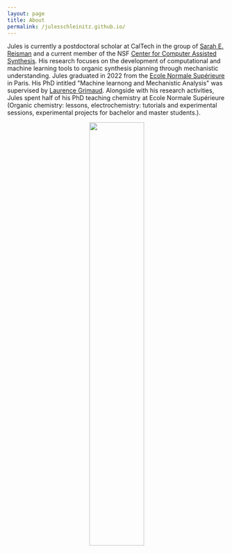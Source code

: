```yaml
---
layout: page
title: About
permalink: /julesschleinitz.github.io/
---
```


Jules is currently a postdoctoral scholar at CalTech in the group of [Sarah E. Reisman](http://reismangroup.caltech.edu/) and a current member of the NSF [Center for Computer Assisted Synthesis](https://ccas.nd.edu/). His research focuses on the development of computational and machine learning tools to organic synthesis planning through mechanistic understanding.
Jules graduated in 2022 from the [Ecole Normale Supérieure](https://www.chimie.ens.fr/en/chemistry-department-of-ens/) in Paris. His PhD intitled "Machine learnong and Mechanistic Analysis" was supervised by [Laurence Grimaud](https://www.chimie.ens.fr/grimaud/current-team/team-leaders/laurence-grimaud/).
  Alongside with his research activities, Jules spent half of his PhD teaching chemistry at Ecole Normale Supérieure (Organic chemistry: lessons, electrochemistry: tutorials and experimental sessions, experimental projects for bachelor and master students.).

<p align="center">
<img src="../../../../assets/images/photo_portrait.jpg" width="50%">
</p>


